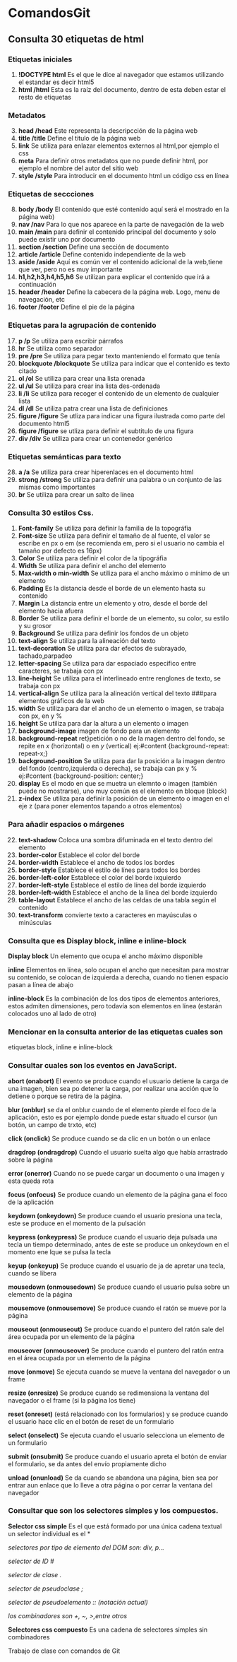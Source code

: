 # ComandosGit
## Consulta 30 etiquetas de html
### Etiquetas iniciales
1. **!DOCTYPE html** Es el que le dice al navegador que estamos utilizando el estandar es decir html5
2. **html /html** Esta es la raíz del documento, dentro de esta deben estar el resto de etiquetas
### Metadatos
3. **head /head** Este representa la descripcción de la página web
4. **title /title** Define el titulo de la página web
5. **link** Se utiliza para enlazar elementos externos al html,por ejemplo el css
6. **meta** Para definir otros metadatos que no puede definir html, por ejemplo el nombre del autor del sitio web
7. **style /style** Para introducir en el documento html un código css en línea
### Etiquetas de seccciones
8. **body /body** El contenido que esté contenido aquí será el mostrado en la página web)
9. **nav /nav** Para lo que nos aparece en la parte de navegación de la web
10. **main /main** para definir el contenido principal del documento y solo puede existir uno por documento
11. **section /section** Define una sección de documento
12. **article /article** Define contenido independiente de la web
13. **aside /aside** Aquí es común ver el contenido adicional de la web,tiene que ver, pero no es muy importante
14. **h1,h2,h3,h4,h5,h6** Se utilizan para explicar el contenido que irá a continuación
15. **header /header** Define la cabecera de la página web. Logo, menu de navegación, etc
16. **footer /footer** Define el pie de la página
### Etiquetas para la agrupación de contenido
17. **p /p** Se utiliza para escribir párrafos
18. **hr** Se utiliza como separador
19. **pre /pre** Se utiliza para pegar texto manteniendo el formato que tenía
20. **blockquote /blockquote** Se utiliza para indicar que el contenido es texto citado
21. **ol /ol** Se utiliza para crear una lista orenada
22. **ul /ul** Se utiliza para crear ina lista des-ordenada
23. **li /li** Se utiliza para recoger el contenido de un elemento de cualquier lista
24. **dl /dl** Se utiliza patra crear una lista de definiciones
25. **figure /figure** Se utliza para indicar una figura ilustrada como parte del documento html5
26. **figure /figure** se utliza para definir el subtitulo de una figura
27. **div /div** Se utiliza para crear un contenedor genérico
### Etiquetas semánticas para texto
28. **a /a** Se utiliza para crear hiperenlaces en el documento html
29. **strong /strong** Se utiliza para definir una palabra o un conjunto de las mismas como importantes
30. **br** Se utiliza para crear un salto de línea 

### Consulta 30 estilos Css.
1. **Font-family** Se utiliza para definir la familia de la topográfia 
2. **Font-size** Se utiliza para definir el tamaño de al fuente, el valor se escribe en px o em (se recomienda em, pero si el usuario no cambia el tamaño por defecto es 16px)
3. **Color** Se utiliza para definir el color de la tipográfia
4. **Width** Se utiliza para definir el ancho del elemento
5. **Max-width o min-width** Se utiliza para el ancho máximo o mínimo de un elemento
6. **Padding** Es la distancia desde el borde de un elemento hasta su contenido
7. **Margin** La distancia entre un elemento y otro, desde el borde del elemento hacia afuera
8. **Border** Se utiliza para definir el borde de un elemento, su color, su estilo y su grosor
9. **Background** Se utiliza para definir los fondos de un objeto
10. **text-align** Se utiliza para la alineación del texto
11. **text-decoration** Se utiliza para dar efectos de subrayado, tachado,parpadeo
12. **letter-spacing** Se utiliza para dar espaciado especifico entre caracteres, se trabaja con px
13. **line-height** Se utiliza para el interlineado entre renglones de texto, se trabaja con px  
14. **vertical-align** Se utiliza para la alineación vertical del texto
###para elementos gráficos de la web
15. **width** Se utiliza para dar el ancho de un elemento o imagen, se trabaja con px, en y %
16. **height** Se utiliza para dar la altura a un elemento o imagen
17. **background-image** imagen de fondo para un elemento
18. **background-repeat** ret}petición o no de la magen dentro del fondo, se repite en *x* (horizontal) o en *y* (vertical)
ej:#content {background-repeat: repeat-x;}
19. **background-position** Se utiliza para dar la posición a la imagen dentro del fondo (centro,izquierda o derecha), se trabaja can px y %
ej:#content {background-position: center;}
20. **display** Es el modo en que se muetra un elemnto o imagen (también puede no mostrarse), uno muy común es el elemento en bloque (block)
21. **z-index** Se utiliza para definir la posición de un elemento o imagen en el eje z (para poner elementos tapando a otros elementos) 
### Para añadir espacios o márgenes
22. **text-shadow** Coloca una sombra difuminada en el texto dentro del elemento
23. **border-color** Establece el color del borde
24. **border-width** Establece el ancho de todos los bordes
25. **border-style** Establece el estilo de línes para todos los bordes
26. **border-left-color** Establece el color del borde ixquierdo
27. **border-left-style** Establece el estilo de línea del borde izquierdo
28. **border-left-width** Establece el ancho de la línea del borde izquierdo
29. **table-layout** Establece el ancho de las celdas de una tabla según el contenido
30. **text-transform** convierte texto a caracteres en mayúsculas o minúsculas

### Consulta que es Display block, inline e inline-block

**Display block** Un elemento que ocupa el ancho máximo disponible

**inline** Elementos en línea, solo ocupan el ancho que necesitan para mostrar su contenido, se colocan de izquierda a derecha, cuando no tienen espacio pasan a línea de abajo

**inline-block** Es la combinación de los dos tipos de elementos anteriores, estos admiten dimensiones, pero todavía son elementos en línea (estarán colocados uno al lado de otro)

### Mencionar en la consulta anterior de las etiquetas cuales son
etiquetas block, inline e inline-block

### Consultar cuales son los eventos en JavaScript.
**abort (onabort)** El evento se produce cuando el usuario detiene la carga de una imagen, bien sea po detener la carga, por realizar una acción que lo detiene o porque se retira de la página.

**blur (onblur)** se da el onblur cuando de el elemento pierde el foco de la aplicación, esto es por ejemplo donde puede estar situado el cursor (un botón, un campo de trxto, etc)

**click (onclick)** Se produce cuando se da clic en un botón o un enlace

**dragdrop (ondragdrop)** Cuando el usuario suelta algo que había arrastrado sobre la página

**error (onerror)** Cuando no se puede cargar un documento o una imagen y esta queda rota

**focus (onfocus)** Se produce cuando un elemento de la página gana el foco de la aplicación

**keydown (onkeydown)** Se produce cuando el usuario presiona una tecla, este se produce en el momento de la pulsación

**keypress (onkeypress)** Se produce cuando el usuario deja pulsada una tecla un tiempo determinado, antes de este se produce un onkeydown en el momento ene lque se pulsa la tecla

**keyup (onkeyup)** Se produce cuando el usuario de ja de apretar una tecla, cuando se libera

**mousedown (onmousedown)** Se produce cuando el usuario pulsa sobre un elemento de la página

**mousemove (onmousemove)** Se produce cuando el ratón se mueve por la página

**mouseout (onmouseout)** Se produce cuando el puntero del ratón sale del área ocupada por un elemento de la página 

**mouseover (onmouseover)**  Se produce cuando el puntero del ratón entra en el área ocupada por un elemento de la página

**move (onmove)** Se ejecuta cuando se mueve la ventana del navegador o un frame

**resize (onresize)** Se produce cuando se redimensiona la ventana del navegador o el frame (si la página los tiene)

**reset (onreset)** (está relacionado con los formularios) y se produce cuando el usuario hace clic en el botón de reset de un formulario

**select (onselect)** Se ejecuta cuando el usuario selecciona un elemento de un formulario

**submit (onsubmit)** Se produce cuando el usuario apreta el botón de enviar el formulario, se da antes del envío propiamente dicho

**unload (onunload)** Se da cuando se abandona una página, bien sea por entrar aun enlace que lo lleve a otra página o por cerrar la ventana del navegador 

 ### Consultar que son los selectores simples y los compuestos.

**Selector css simple** Es el que está formado por una única cadena textual un selector individual es el *

_selectores por tipo de elemento del DOM son: div, p..._

_selector de ID #_

_selector de clase ._

_selector de pseudoclase ;_

_selector de pseudoelemento :: (notación actual)_

_los combinadores son +, ~, >,entre otros_

**Selectores css compuesto** Es una cadena de selectores simples sin combinadores 












Trabajo de clase con comandos de Git
